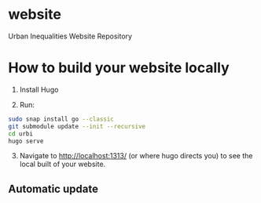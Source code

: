 # website
Urban Inequalities Website Repository


# How to build your website locally
1. Install Hugo

2. Run:
```bash
sudo snap install go --classic
git submodule update --init --recursive
cd urbi
hugo serve
```

3. Navigate to [http://localhost:1313/](http://localhost:1313/) (or where hugo directs you) to see the local built of your website.

## Automatic update



